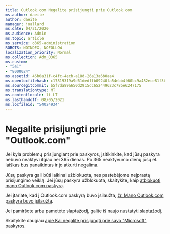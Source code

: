 ```yaml
---
title: Outlook.com Negalite prisijungti prie Outlook.com
ms.author: daeite
author: daeite
manager: joallard
ms.date: 04/21/2020
ms.audience: Admin
ms.topic: article
ms.service: o365-administration
ROBOTS: NOINDEX, NOFOLLOW
localization_priority: Normal
ms.collection: Adm_O365
ms.custom:
- "541"
- "8000024"
ms.assetid: 46b0a31f-c4fc-4ecb-a18d-26a13a6b0aa4
ms.openlocfilehash: c17819319a9d61dedffb09240fa54ebb4f60bc9a482ece81f3b72693abea3d2e
ms.sourcegitcommit: b5f7da89a650d2915dc652449623c78be6247175
ms.translationtype: MT
ms.contentlocale: lt-LT
ms.lasthandoff: 08/05/2021
ms.locfileid: "54024934"
---
```

# <a name="cant-sign-in-to-outlookcom"></a>Negalite prisijungti prie "Outlook.com"

Jei kyla problemų prisijungiant prie paskyros, įsitikinkite, kad jūsų paskyra nebuvo neaktyvi ilgiau nei 365 dienas. Po 365 neaktyvumo dienų jūsų el. laiškas bus panaikintas ir jo atkurti negalima.
  
Jūsų paskyra gali būti laikinai užblokuota, nes pastebėjome neįprastą prisijungimo veiklą. Jei jūsų paskyra užblokuota, skaitykite, kaip [atblokuoti mano Outlook.com paskyrą](https://support.office.com/article/f4ad2701-d166-4d8b-8a6a-9af2a1f8a4c4?wt.mc_id=Office_Outlook_com_Alchemy).
  
Jei įtariate, kad į Outlook.com paskyrą buvo įsilaužta, [žr. Mano Outlook.com paskyra buvo įsilaužta](https://support.office.com/article/35993ac5-ac2f-494e-aacb-5232dda453d8?wt.mc_id=Office_Outlook_com_Alchemy).
  
Jei pamiršote arba pametėte slaptažodį, galite iš [naujo nustatyti slaptažodį](https://go.microsoft.com/fwlink/p/?LinkID=242804).
  
Skaitykite daugiau [apie Kai negalite prisijungti prie savo "Microsoft" paskyros](https://go.microsoft.com/fwlink/p/?linkid=837479).
  